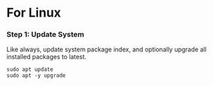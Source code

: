 # For Linux

### Step 1: Update System
Like always, update system package index, and optionally upgrade all installed packages to latest.
    
    sudo apt update
    sudo apt -y upgrade

